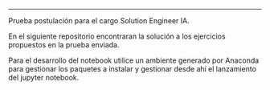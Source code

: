 ---
Prueba postulación para el cargo Solution Engineer IA.

En el siguiente repositorio encontraran la solución a los ejercicios propuestos en la prueba enviada. 

Para el desarrollo del notebook utilice un ambiente generado por Anaconda para gestionar los paquetes a instalar y gestionar desde ahí el lanzamiento del jupyter notebook. 
